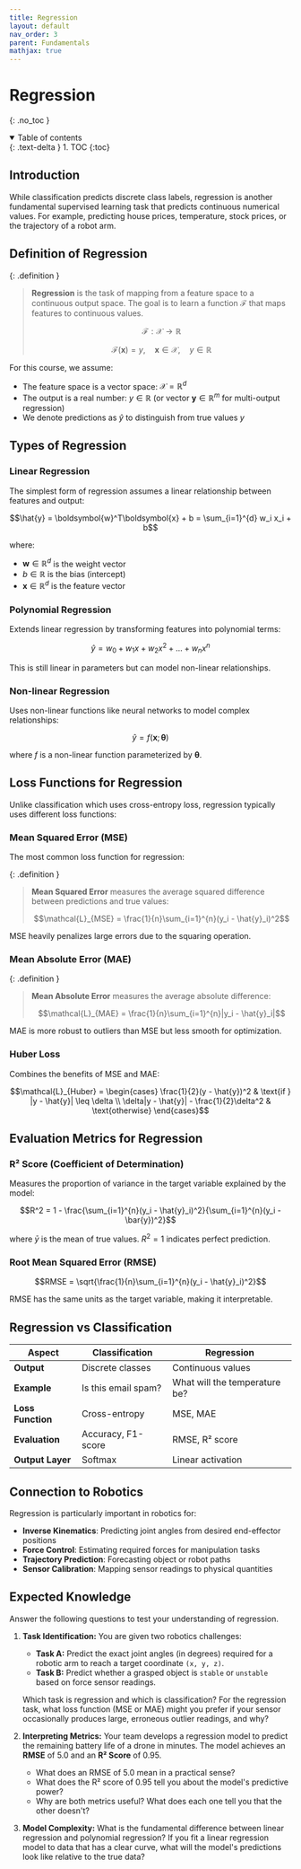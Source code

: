```yaml
---
title: Regression
layout: default
nav_order: 3
parent: Fundamentals
mathjax: true
---
```


# Regression
{: .no_toc }

<details open markdown="block">
  <summary>
    Table of contents
  </summary>
  {: .text-delta }
1. TOC
{:toc}
</details>

## Introduction

While classification predicts discrete class labels, regression is another fundamental supervised learning task that predicts continuous numerical values. For example, predicting house prices, temperature, stock prices, or the trajectory of a robot arm.

## Definition of Regression

{: .definition }
>**Regression** is the task of mapping from a feature space to a continuous output space. The goal is to learn a function $\mathcal{F}$ that maps features to continuous values.
>
>$$\mathcal{F}: \mathcal{X} \rightarrow \mathbb{R}$$
>
>$$\mathcal{F}(\boldsymbol{x}) = y, \quad \boldsymbol{x} \in \mathcal{X}, \quad y \in \mathbb{R}$$

For this course, we assume:
- The feature space is a vector space: $\mathcal{X} = \mathbb{R}^{d}$
- The output is a real number: $y \in \mathbb{R}$ (or vector $\boldsymbol{y} \in \mathbb{R}^{m}$ for multi-output regression)
- We denote predictions as $\hat{y}$ to distinguish from true values $y$

## Types of Regression

### Linear Regression

The simplest form of regression assumes a linear relationship between features and output:

$$\hat{y} = \boldsymbol{w}^T\boldsymbol{x} + b = \sum_{i=1}^{d} w_i x_i + b$$

where:
- $\boldsymbol{w} \in \mathbb{R}^{d}$ is the weight vector
- $b \in \mathbb{R}$ is the bias (intercept)
- $\boldsymbol{x} \in \mathbb{R}^{d}$ is the feature vector

### Polynomial Regression

Extends linear regression by transforming features into polynomial terms:

$$\hat{y} = w_0 + w_1x + w_2x^2 + ... + w_nx^n$$

This is still linear in parameters but can model non-linear relationships.

### Non-linear Regression

Uses non-linear functions like neural networks to model complex relationships:

$$\hat{y} = f(\boldsymbol{x}; \boldsymbol{\theta})$$

where $f$ is a non-linear function parameterized by $\boldsymbol{\theta}$.

## Loss Functions for Regression

Unlike classification which uses cross-entropy loss, regression typically uses different loss functions:

### Mean Squared Error (MSE)

The most common loss function for regression:

{: .definition }
>**Mean Squared Error** measures the average squared difference between predictions and true values:
>
>$$\mathcal{L}_{MSE} = \frac{1}{n}\sum_{i=1}^{n}(y_i - \hat{y}_i)^2$$

MSE heavily penalizes large errors due to the squaring operation.

### Mean Absolute Error (MAE)

{: .definition }
>**Mean Absolute Error** measures the average absolute difference:
>
>$$\mathcal{L}_{MAE} = \frac{1}{n}\sum_{i=1}^{n}|y_i - \hat{y}_i|$$

MAE is more robust to outliers than MSE but less smooth for optimization.

### Huber Loss

Combines the benefits of MSE and MAE:

$$\mathcal{L}_{Huber} = \begin{cases}
\frac{1}{2}(y - \hat{y})^2 & \text{if } |y - \hat{y}| \leq \delta \\
\delta|y - \hat{y}| - \frac{1}{2}\delta^2 & \text{otherwise}
\end{cases}$$

## Evaluation Metrics for Regression

### R² Score (Coefficient of Determination)

Measures the proportion of variance in the target variable explained by the model:

$$R^2 = 1 - \frac{\sum_{i=1}^{n}(y_i - \hat{y}_i)^2}{\sum_{i=1}^{n}(y_i - \bar{y})^2}$$

where $\bar{y}$ is the mean of true values. $R^2 = 1$ indicates perfect prediction.

### Root Mean Squared Error (RMSE)

$$RMSE = \sqrt{\frac{1}{n}\sum_{i=1}^{n}(y_i - \hat{y}_i)^2}$$

RMSE has the same units as the target variable, making it interpretable.

## Regression vs Classification

| Aspect | Classification | Regression |
|--------|---------------|------------|
| **Output** | Discrete classes | Continuous values |
| **Example** | Is this email spam? | What will the temperature be? |
| **Loss Function** | Cross-entropy | MSE, MAE |
| **Evaluation** | Accuracy, F1-score | RMSE, R² score |
| **Output Layer** | Softmax | Linear activation |

## Connection to Robotics

Regression is particularly important in robotics for:
- **Inverse Kinematics**: Predicting joint angles from desired end-effector positions
- **Force Control**: Estimating required forces for manipulation tasks
- **Trajectory Prediction**: Forecasting object or robot paths
- **Sensor Calibration**: Mapping sensor readings to physical quantities

## Expected Knowledge

Answer the following questions to test your understanding of regression.

1. **Task Identification:** You are given two robotics challenges:
   - **Task A:** Predict the exact joint angles (in degrees) required for a robotic arm to reach a target coordinate `(x, y, z)`.
   - **Task B:** Predict whether a grasped object is `stable` or `unstable` based on force sensor readings.
   
   Which task is regression and which is classification? For the regression task, what loss function (MSE or MAE) might you prefer if your sensor occasionally produces large, erroneous outlier readings, and why?

2. **Interpreting Metrics:** Your team develops a regression model to predict the remaining battery life of a drone in minutes. The model achieves an **RMSE** of 5.0 and an **R² Score** of 0.95.
   - What does an RMSE of 5.0 mean in a practical sense?
   - What does the R² score of 0.95 tell you about the model's predictive power?
   - Why are both metrics useful? What does each one tell you that the other doesn't?

3. **Model Complexity:** What is the fundamental difference between linear regression and polynomial regression? If you fit a linear regression model to data that has a clear curve, what will the model's predictions look like relative to the true data?